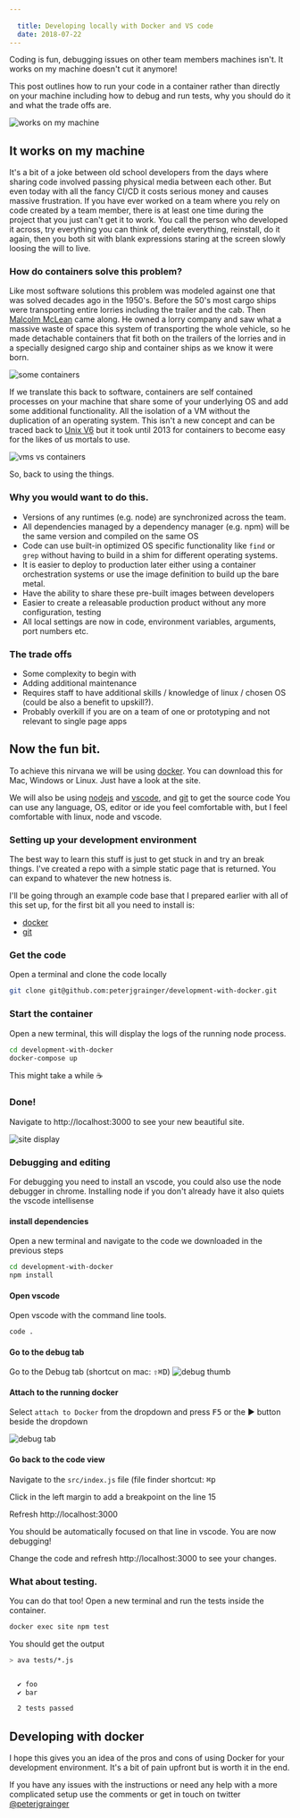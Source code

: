 ```yaml
---
  
  title: Developing locally with Docker and VS code
  date: 2018-07-22
---
```

  
Coding is fun, debugging issues on other team members machines isn't.  It works on my machine doesn't cut it anymore!

This post outlines how to run your code in a container rather than directly on your machine including how to debug and run tests, why you should do it and what the trade offs are.

![works on my machine](https://imgs.xkcd.com/comics/inexplicable.png "XKCD comic")

## It works on my machine

It's a bit of a joke between old school developers from the days where sharing code involved passing physical media between each other.   But even today with all the fancy CI/CD it costs serious money and causes massive frustration.  If you have ever worked on a team where you rely on code created by a team member, there is at least one time during the project that you just can't get it to work.  You call the person who developed it across, try everything you can think of, delete everything, reinstall, do it again, then you both sit with blank expressions staring at the screen slowly loosing the will to live.

### How do containers solve this problem?

Like most software solutions this problem was modeled against one that was solved decades ago in the 1950's.  Before the 50's most cargo ships were transporting entire lorries including the trailer and the cab.  Then [Malcolm McLean](https://en.wikipedia.org/wiki/Malcom_McLean) came along.  He owned a lorry company and saw what a massive waste of space this system of transporting the whole vehicle, so he made detachable containers that fit both on the trailers of the lorries and in a specially designed cargo ship and container ships as we know it were born.

![some containers](https://res.cloudinary.com/di4veouyn/image/upload/c_scale,e_auto_brightness,q_46:420,w_914/v1533371379/blog/frank-mckenna-252014-unsplash.webp "some containers")



If we translate this back to software, containers are self contained processes on your machine that share some of your underlying OS and add some additional functionality.  All the isolation of a VM without the duplication of an operating system.  This isn't a new concept and can be traced back to [Unix V6](https://en.wikipedia.org/wiki/Version_6_Unix) but it took until 2013 for containers to become easy for the likes of us mortals to use.

![vms vs containers](https://i.stack.imgur.com/exIhw.png "VMs vs Containers")

So, back to using the things.

### Why you would want to do this.

- Versions of any runtimes (e.g. node) are synchronized across the team.
- All dependencies managed by a dependency manager (e.g. npm) will be the same version and compiled on the same OS
- Code can use built-in optimized OS specific functionality like `find` or `grep` without having to build in a shim for different operating systems.
- It is easier to deploy to production later either using a container orchestration systems or use the image definition to build up the bare metal.
- Have the ability to share these pre-built images between developers
- Easier to create a releasable production product without any more configuration, testing 
- All local settings are now in code, environment variables, arguments, port numbers etc.

### The trade offs

- Some complexity to begin with
- Adding additional maintenance
- Requires staff to have additional skills / knowledge of linux / chosen OS (could be also a benefit to upskill?).
- Probably overkill if you are on a team of one or prototyping and not relevant to single page apps

## Now the fun bit.

To achieve this nirvana we will be using [docker](https://www.docker.com/). You can download this for Mac, Windows or Linux.  Just have a look at the site. 

We will also be using [nodejs](https://nodejs.org/en/) and [vscode](https://code.visualstudio.com/), and [git](https://git-scm.com/) to get the source code  You can use any language, OS, editor or ide you feel comfortable with, but I feel comfortable with linux, node and vscode.


### Setting up your development environment

The best way to learn this stuff is just to get stuck in and try an break things.  I've created a repo with a simple static page that is returned.  You can expand to whatever the new hotness is.

I'll be going through an example code base that I prepared earlier with all of this set up, for the first bit all you need to install is:

- [docker](https://www.docker.com/)
- [git](https://git-scm.com/)

### Get the code

Open a terminal and clone the code locally
```bash
git clone git@github.com:peterjgrainger/development-with-docker.git
```

### Start the container

Open a new terminal, this will display the logs of the running node process.
```bash
cd development-with-docker
docker-compose up
```

This might take a while ☕️

### Done!

Navigate to http://localhost:3000 to see your new beautiful site.

![site display](http://res.cloudinary.com/di4veouyn/image/upload/c_scale,f_auto,w_681/v1533375028/blog/Screen_Shot_2018-08-04_at_10.29.04.png "site display")

### Debugging and editing

For debugging you need to install an vscode, you could also use the node debugger in chrome.  Installing node if you don't already have it also quiets the vscode intellisense

#### install dependencies

Open a new terminal and navigate to the code we downloaded in the previous steps

```bash
cd development-with-docker
npm install
```

#### Open vscode

Open vscode with the command line tools.

```bash
code .
```

#### Go to the debug tab

Go to the Debug tab (shortcut on mac: <kbd>⇧</kbd><kbd>⌘</kbd><kbd>D</kbd>)
![debug thumb](http://res.cloudinary.com/di4veouyn/image/upload/t_media_lib_thumb/v1533374524/blog/Screen_Shot_2018-08-04_at_10.21.22.png "debug")

#### Attach to the running docker 
Select `attach to Docker` from the dropdown and press <kbd>F5</kbd> or the ▶️ button beside the dropdown

![debug tab](https://msdnshared.blob.core.windows.net/media/2017/09/ps1.png "debug tab")

#### Go back to the code view
Navigate to the `src/index.js` file (file finder shortcut: <kbd>⌘</kbd><kbd>p</kbd>

Click in the left margin to add a breakpoint on the line 15

Refresh http://localhost:3000 

You should be automatically focused on that line in vscode.  You are now debugging!

Change the code and refresh http://localhost:3000 to see your changes.

### What about testing.

You can do that too!  Open a new terminal and run the tests inside the container.

```bash
docker exec site npm test
```

You should get the output
```bash
> ava tests/*.js


  ✔ foo
  ✔ bar

  2 tests passed
```

## Developing with docker

I hope this gives you an idea of the pros and cons of using Docker for your development environment.  It's a bit of pain upfront but is worth it in the end.  

If you have any issues with the instructions or need any help with a more complicated setup use the comments or get in touch on twitter [@peterjgrainger](https://twitter.com/peterjgrainger)



